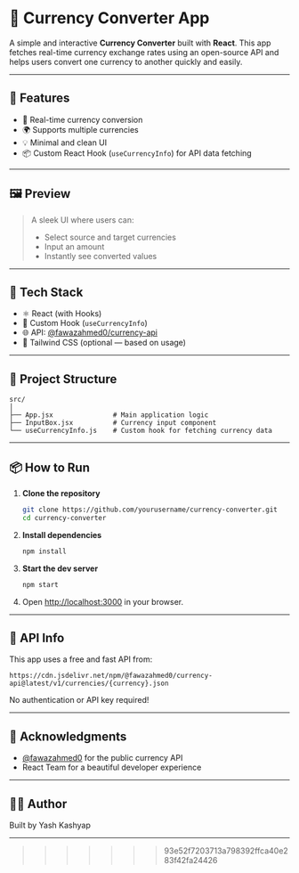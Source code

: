 # 💱 Currency Converter App

A simple and interactive **Currency Converter** built with **React**. This app fetches real-time currency exchange rates using an open-source API and helps users convert one currency to another quickly and easily.

---

## 🚀 Features

- 🔄 Real-time currency conversion
- 🌍 Supports multiple currencies
- 💡 Minimal and clean UI
- 📦 Custom React Hook (`useCurrencyInfo`) for API data fetching

---

## 🖼️ Preview

> A sleek UI where users can:
> - Select source and target currencies
> - Input an amount
> - Instantly see converted values

---

## 🧰 Tech Stack

- ⚛️ React (with Hooks)
- 🎣 Custom Hook (`useCurrencyInfo`)
- 🌐 API: [@fawazahmed0/currency-api](https://github.com/fawazahmed0/currency-api)
- 💄 Tailwind CSS (optional — based on usage)

---

## 📂 Project Structure

```
src/
│
├── App.jsx               # Main application logic
├── InputBox.jsx          # Currency input component
└── useCurrencyInfo.js    # Custom hook for fetching currency data
```

---

## 📦 How to Run

1. **Clone the repository**
   ```bash
   git clone https://github.com/yourusername/currency-converter.git
   cd currency-converter
   ```

2. **Install dependencies**
   ```bash
   npm install
   ```

3. **Start the dev server**
   ```bash
   npm start
   ```

4. Open [http://localhost:3000](http://localhost:3000) in your browser.

---

## 📡 API Info

This app uses a free and fast API from:
```
https://cdn.jsdelivr.net/npm/@fawazahmed0/currency-api@latest/v1/currencies/{currency}.json
```
No authentication or API key required!

---

## 🙌 Acknowledgments

- [@fawazahmed0](https://github.com/fawazahmed0) for the public currency API
- React Team for a beautiful developer experience

---

## 🧑‍💻 Author

Built by Yash Kashyap

---


>>>>>>> 93e52f7203713a798392ffca40e283f42fa24426
